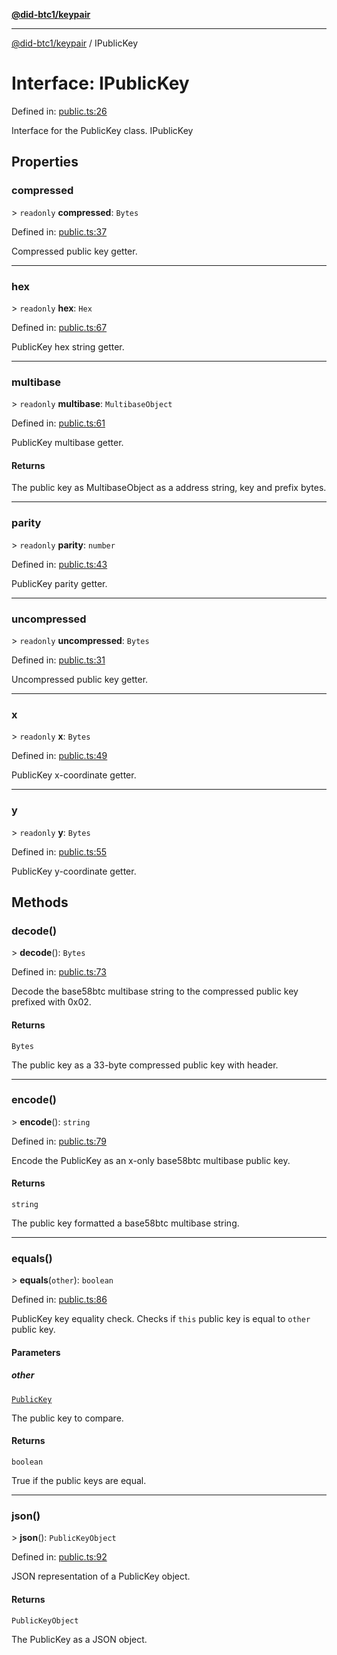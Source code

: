 [**@did-btc1/keypair**](../README.md)

***

[@did-btc1/keypair](../globals.md) / IPublicKey

# Interface: IPublicKey

Defined in: [public.ts:26](https://github.com/dcdpr/did-btc1-js/blob/4ab6f9915d95beed9bc633644c9db1539395f512/packages/keypair/src/public.ts#L26)

Interface for the PublicKey class.
 IPublicKey

## Properties

### compressed

&gt; `readonly` **compressed**: `Bytes`

Defined in: [public.ts:37](https://github.com/dcdpr/did-btc1-js/blob/4ab6f9915d95beed9bc633644c9db1539395f512/packages/keypair/src/public.ts#L37)

Compressed public key getter.

***

### hex

&gt; `readonly` **hex**: `Hex`

Defined in: [public.ts:67](https://github.com/dcdpr/did-btc1-js/blob/4ab6f9915d95beed9bc633644c9db1539395f512/packages/keypair/src/public.ts#L67)

PublicKey hex string getter.

***

### multibase

&gt; `readonly` **multibase**: `MultibaseObject`

Defined in: [public.ts:61](https://github.com/dcdpr/did-btc1-js/blob/4ab6f9915d95beed9bc633644c9db1539395f512/packages/keypair/src/public.ts#L61)

PublicKey multibase getter.

#### Returns

The public key as MultibaseObject as a address string, key and prefix bytes.

***

### parity

&gt; `readonly` **parity**: `number`

Defined in: [public.ts:43](https://github.com/dcdpr/did-btc1-js/blob/4ab6f9915d95beed9bc633644c9db1539395f512/packages/keypair/src/public.ts#L43)

PublicKey parity getter.

***

### uncompressed

&gt; `readonly` **uncompressed**: `Bytes`

Defined in: [public.ts:31](https://github.com/dcdpr/did-btc1-js/blob/4ab6f9915d95beed9bc633644c9db1539395f512/packages/keypair/src/public.ts#L31)

Uncompressed public key getter.

***

### x

&gt; `readonly` **x**: `Bytes`

Defined in: [public.ts:49](https://github.com/dcdpr/did-btc1-js/blob/4ab6f9915d95beed9bc633644c9db1539395f512/packages/keypair/src/public.ts#L49)

PublicKey x-coordinate getter.

***

### y

&gt; `readonly` **y**: `Bytes`

Defined in: [public.ts:55](https://github.com/dcdpr/did-btc1-js/blob/4ab6f9915d95beed9bc633644c9db1539395f512/packages/keypair/src/public.ts#L55)

PublicKey y-coordinate getter.

## Methods

### decode()

&gt; **decode**(): `Bytes`

Defined in: [public.ts:73](https://github.com/dcdpr/did-btc1-js/blob/4ab6f9915d95beed9bc633644c9db1539395f512/packages/keypair/src/public.ts#L73)

Decode the base58btc multibase string to the compressed public key prefixed with 0x02.

#### Returns

`Bytes`

The public key as a 33-byte compressed public key with header.

***

### encode()

&gt; **encode**(): `string`

Defined in: [public.ts:79](https://github.com/dcdpr/did-btc1-js/blob/4ab6f9915d95beed9bc633644c9db1539395f512/packages/keypair/src/public.ts#L79)

Encode the PublicKey as an x-only base58btc multibase public key.

#### Returns

`string`

The public key formatted a base58btc multibase string.

***

### equals()

&gt; **equals**(`other`): `boolean`

Defined in: [public.ts:86](https://github.com/dcdpr/did-btc1-js/blob/4ab6f9915d95beed9bc633644c9db1539395f512/packages/keypair/src/public.ts#L86)

PublicKey key equality check. Checks if `this` public key is equal to `other` public key.

#### Parameters

##### other

[`PublicKey`](../classes/PublicKey.md)

The public key to compare.

#### Returns

`boolean`

True if the public keys are equal.

***

### json()

&gt; **json**(): `PublicKeyObject`

Defined in: [public.ts:92](https://github.com/dcdpr/did-btc1-js/blob/4ab6f9915d95beed9bc633644c9db1539395f512/packages/keypair/src/public.ts#L92)

JSON representation of a PublicKey object.

#### Returns

`PublicKeyObject`

The PublicKey as a JSON object.
